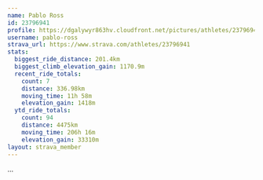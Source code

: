 ```yaml
---
name: Pablo Ross
id: 23796941
profile: https://dgalywyr863hv.cloudfront.net/pictures/athletes/23796941/14615399/1/large.jpg
username: pablo-ross
strava_url: https://www.strava.com/athletes/23796941
stats:
  biggest_ride_distance: 201.4km
  biggest_climb_elevation_gain: 1170.9m
  recent_ride_totals:
    count: 7
    distance: 336.98km
    moving_time: 11h 58m
    elevation_gain: 1418m
  ytd_ride_totals:
    count: 94
    distance: 4475km
    moving_time: 206h 16m
    elevation_gain: 33310m
layout: strava_member
--- 
```

...
